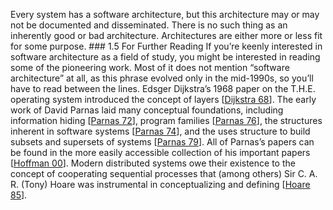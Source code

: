 Every system has a software architecture, but this architecture may or may not be documented and disseminated. There is no such thing as an inherently good or bad architecture. Architectures are either more or less fit for some purpose. ### 1.5 For Further Reading If you’re keenly interested in software architecture as a field of study, you might be interested in reading some of the pioneering work. Most of it does not mention “software architecture” at all, as this phrase evolved only in the mid-1990s, so you’ll have to read between the lines. Edsger Dijkstra’s 1968 paper on the T.H.E. operating system introduced the concept of layers [[Dijkstra 68](ref01.xhtml#ref_77)]. The early work of David Parnas laid many conceptual foundations, including information hiding [[Parnas 72](ref01.xhtml#ref_204)], program families [[Parnas 76](ref01.xhtml#ref_206)], the structures inherent in software systems [[Parnas 74](ref01.xhtml#ref_205)], and the uses structure to build subsets and supersets of systems [[Parnas 79](ref01.xhtml#ref_207)]. All of Parnas’s papers can be found in the more easily accessible collection of his important papers [[Hoffman 00](ref01.xhtml#ref_113)]. Modern distributed systems owe their existence to the concept of cooperating sequential processes that (among others) Sir C. A. R. (Tony) Hoare was instrumental in conceptualizing and defining [[Hoare 85](ref01.xhtml#ref_112)].